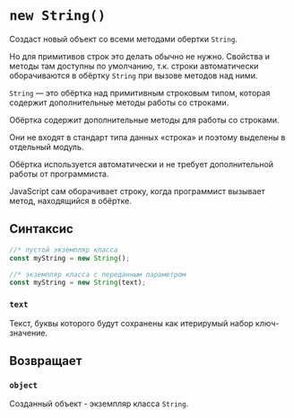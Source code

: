 # `new String()`

Создаст новый объект со всеми методами обертки `String`.

Но для примитивов строк это делать обычно не нужно. Свойства и методы там доступны по умолчанию, т.к. строки автоматически оборачиваются в обёртку `String` при вызове методов над ними.

`String` — это обёртка над примитивным строковым типом, которая содержит дополнительные методы работы со строками.

Обёртка содержит дополнительные методы для работы со строками.

Они не входят в стандарт типа данных «строка» и поэтому выделены в отдельный модуль.

Обёртка используется автоматически и не требует дополнительной работы от программиста.

JavaScript сам оборачивает строку, когда программист вызывает метод, находящийся в обёртке.

## Синтаксис

```js
//* пустой экземпляр класса
const myString = new String();

//* экземпляр класса с переданным параметром
const myString = new String(text);
```

### `text`

Текст, буквы которого будут сохранены как итерирумый набор ключ-значение.

## Возвращает

### `object`

Созданный объект - экземпляр класса `String`.
